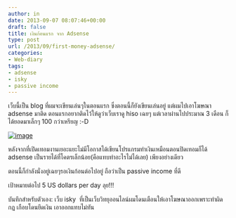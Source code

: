 ```yaml
---
author: in
date: 2013-09-07 08:07:46+00:00
draft: false
title: เงิน​ก้อน​แรก​ จาก​ Adsense
type: post
url: /2013/09/first-money-adsense/
categories:
- Web-diary
tags:
- adsense
- isky
- passive income
---
```


เว็บ​นี้​เป็น​ blog ที่​ผม​จะ​เขียน​เล่นๆ​ใน​ตอนแรก​ ซึ่ง​ตอน​นี้​ก็​ยัง​เขียน​เล่น​อยู่​ แต่​ผม​ไป​เอา​โฆษณา​ adsense มา​ติด​ ตอน​แรก​อยาก​ติด​ไว้​ให้​ดู​ว่า​เว็บ​เรา​ดู​ hiso เฉยๆ​ แต่​เวลา​ผ่าน​ไป​ประมาณ​ 3 เดือน​ ก็​ได้​ยอด​มา​เล็ก​ๆ​ 100 กว่า​เหรียญ​ ​:-D

[![image](https://www.cyruszh.com/wp-content/uploads/2013/09/wpid-wp-1378541122935.jpg)
](https://www.cyruszh.com/wp-content/uploads/2013/09/wpid-wp-1378541122935.jpg)

หลัง​จาก​ที่​เปิดเทอม​งาน​เยอะแยะ​ไม่​มี​โอกาส​ได้​เขียน​โปรแกรม​ทำ​เงิน​เหมือน​ตอน​ปิดเทอม​ ก็​ได้​adsense เป็น​รายได้​ที่​โคตร​เล็กน้อย​(คือ​แทบ​ทำ​อะไร​ไม่​ได้​เลย) เพียง​อย่าง​เดียว​

ตอนนี้​ก็​กำลัง​นั่ง​อยู่​เฉยๆ​รอ​เงิน​ก้อน​ต่อ​ไป​อยู่​ ถือ​ว่า​เป็น​ passive income ที่​ดี​

เป้าหมาย​ต่อ​ไป​ 5 US dollars per day ลุย!!!

บันทึก​สำหรับ​ตัวเอง​: เว็บ​ isky  ที่​เป็น​เว็บ​วิทยุ​ออนไลน์​ผม​โดน​เตือน​ให้​เอา​โฆษณา​ออก​ เพราะ​ทำ​ผิด​กฎ​ เกือบ​โดน​ยึด​เงิน​ เอา​ออก​แทบ​ไม่​ทัน​
